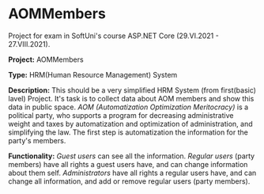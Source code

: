 # AOMMembers
Project for exam in SoftUni's course ASP.NET Core (29.VI.2021 - 27.VIII.2021).

**Project:** AOMMembers

**Type:** HRM(Human Resource Management) System

**Description:** This should be a very simplified HRM System (from first(basic) lavel) Project. It's task is to collect data about AOM members and show this data in public space. *AOM (Automatization Optimization Meritocracy)* is a political party, who supports a program for decreasing administrative weight and taxes by automatization and optimization of administration, and simplifying the law. The first step is automatization the information for the party's members.

**Functionality:** *Guest users* can see all the information. *Regular users* (party members) have all rights a guest users have, and can change information about them self. *Administrators* have all rights a regular users have, and can change all information, and add or remove regular users (party members).

